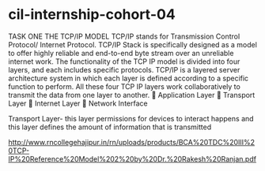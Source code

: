 # cil-internship-cohort-04
TASK ONE
THE TCP/IP MODEL
TCP/IP stands for Transmission Control Protocol/ Internet
Protocol. TCP/IP Stack is specifically designed as a model to
offer highly reliable and end-to-end byte stream over an
unreliable internet work.
The functionality of the TCP IP model is divided into four
layers, and each includes specific protocols.
TCP/IP is a layered server architecture system in which each
layer is defined according to a specific function to perform. All
these four TCP IP layers work collaboratively to transmit the
data from one layer to another.
 Application Layer
 Transport Layer
 Internet Layer
 Network Interface

Transport Layer- this layer permissions for devices to interact happens and this layer defines the amount of information that is transmitted 

http://www.rncollegehajipur.in/rn/uploads/products/BCA%20TDC%20III%20TCP-IP%20Reference%20Model%202%20by%20Dr.%20Rakesh%20Ranjan.pdf
